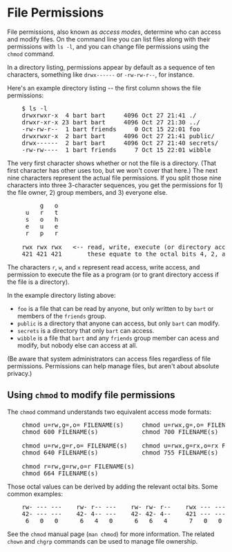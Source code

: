 # File Permissions

File permissions, also known as _access modes_, determine who can access and
modify files. On the command line you can list files along with their
permissions with `ls -l`, and you can change file permissions using the `chmod`
command.

In a directory listing, permissions appear by default as a sequence of ten
characters, something like `drwx------` or `-rw-rw-r--`, for instance.

Here's an example directory listing -- the first column shows the file permissions:

<pre>
    $ ls -l
    drwxrwxr-x  4 bart bart     4096 Oct 27 21:41 ./
    drwxr-xr-x 23 bart bart     4096 Oct 27 21:30 ../
    -rw-rw-r--  1 bart friends     0 Oct 15 22:01 foo
    drwxrwxr-x  2 bart bart     4096 Oct 27 21:41 public/
    drwx------  2 bart bart     4096 Oct 27 21:40 secrets/
    -rw-rw----  1 bart friends     7 Oct 15 22:01 wibble
</pre>

The very first character shows whether or not the file is a directory. (That first character has other uses too, but we won't cover that here.) The next nine characters represent the actual file permissions. If you split those nine characters into three 3-character sequences, you get the permissions for 1) the file owner, 2) group members, and 3) everyone else.

<pre>
         g   o
     u   r   t
     s   o   h
     e   u   e
     r   p   r

    rwx rwx rwx   <-- read, write, execute (or directory access)
    421 421 421       these equate to the octal bits 4, 2, and 1 respectively
</pre>

The characters `r`, `w`, and `x` represent read access, write access, and permission to execute the file as a program (or to grant directory access if the file is a directory).

In the example directory listing above:

* `foo` is a file that can be read by anyone, but only written to by `bart` or members of the `friends` group.
* `public` is a directory that anyone can access, but only `bart` can modify.
* `secrets` is a directory that only `bart` can access.
* `wibble` is a file that `bart` and any `friends` group member can acess and modify, but nobody else can access at all.

(Be aware that system administrators can access files regardless of file permissions. Permissions can help manage files, but aren't about absolute privacy.)


## Using `chmod` to modify file permissions

The `chmod` command understands two equivalent access mode formats:

<pre>
    chmod u=rw,g=,o= FILENAME(s)     chmod u=rwx,g=,o= FILENAME(s)
    chmod 600 FILENAME(s)            chmod 700 FILENAME(s)

    chmod u=rw,g=r,o= FILENAME(s)    chmod u=rwx,g=rx,o=rx FILENAME(s)
    chmod 640 FILENAME(s)            chmod 755 FILENAME(s)

    chmod r=rw,g=rw,o=r FILENAME(s)
    chmod 664 FILENAME(s)
</pre>

Those octal values can be derived by adding the relevant octal bits. Some common examples:

<pre>
    rw- --- ---    rw- r-- ---    rw- rw- r--    rwx --- ---    rwx r-x r-x
    42- --- ---    42- 4-- ---    42- 42- 4--    421 --- ---    421 4-1 4-1
     6   0   0      6   4   0      6   6   4      7   0   0      7   5   5
</pre>

See the `chmod` manual page (`man chmod`) for more information. The related
`chown` and `chgrp` commands can be used to manage file ownership.

